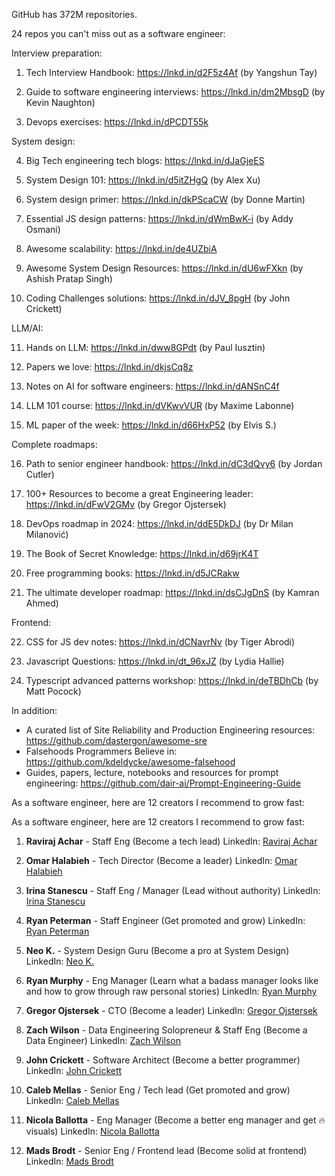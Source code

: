 GitHub has 372M repositories.

24 repos you can't miss out as a software engineer:

Interview preparation:

1. Tech Interview Handbook: https://lnkd.in/d2F5z4Af (by Yangshun Tay)

2. Guide to software engineering interviews: https://lnkd.in/dm2MbsgD (by Kevin Naughton)

3. Devops exercises: https://lnkd.in/dPCDT55k

System design:

4. Big Tech engineering tech blogs: https://lnkd.in/dJaGjeES

5. System Design 101: https://lnkd.in/d5itZHgQ (by Alex Xu)

6. System design primer: https://lnkd.in/dkPScaCW (by Donne Martin)

7. Essential JS design patterns: https://lnkd.in/dWmBwK-i (by Addy Osmani)

8. Awesome scalability: https://lnkd.in/de4UZbiA

9. Awesome System Design Resources: https://lnkd.in/dU6wFXkn (by Ashish Pratap Singh)

10. Coding Challenges solutions: https://lnkd.in/dJV_8pgH (by John Crickett)

LLM/AI:

11. Hands on LLM: https://lnkd.in/dww8GPdt (by Paul Iusztin)

12. Papers we love: https://lnkd.in/dkjsCq8z

13. Notes on AI for software engineers: https://lnkd.in/dANSnC4f

14. LLM 101 course: https://lnkd.in/dVKwvVUR (by Maxime Labonne)

15. ML paper of the week: https://lnkd.in/d66HxP52 (by Elvis S.)

Complete roadmaps:

16. Path to senior engineer handbook: https://lnkd.in/dC3dQvy6 (by Jordan Cutler)

17. 100+ Resources to become a great Engineering leader: https://lnkd.in/dFwV2GMv (by Gregor Ojstersek)

18. DevOps roadmap in 2024: https://lnkd.in/ddE5DkDJ (by Dr Milan Milanović)

19. The Book of Secret Knowledge: https://lnkd.in/d69jrK4T

20. Free programming books: https://lnkd.in/d5JCRakw

21. The ultimate developer roadmap: https://lnkd.in/dsCJgDnS (by Kamran Ahmed)

Frontend:

22. CSS for JS dev notes: https://lnkd.in/dCNavrNv (by Tiger Abrodi)

23. Javascript Questions: https://lnkd.in/dt_96xJZ (by Lydia Hallie)

24. Typescript advanced patterns workshop: https://lnkd.in/deTBDhCb (by Matt Pocock)


In addition:
- A curated list of Site Reliability and Production Engineering resources: https://github.com/dastergon/awesome-sre
- Falsehoods Programmers Believe in: https://github.com/kdeldycke/awesome-falsehood
- Guides, papers, lecture, notebooks and resources for prompt engineering: https://github.com/dair-ai/Prompt-Engineering-Guide

As a software engineer, here are 12 creators I recommend to grow fast:

As a software engineer, here are 12 creators I recommend to grow fast:

1. **Raviraj Achar** - Staff Eng (Become a tech lead)
   LinkedIn: [Raviraj Achar](https://www.linkedin.com/in/ravirajachar/)

2. **Omar Halabieh** - Tech Director (Become a leader)
   LinkedIn: [Omar Halabieh](https://www.linkedin.com/in/omarhalabieh/)

3. **Irina Stanescu** - Staff Eng / Manager (Lead without authority)
   LinkedIn: [Irina Stanescu](https://www.linkedin.com/in/irinastanescu/)

4. **Ryan Peterman** - Staff Engineer (Get promoted and grow)
   LinkedIn: [Ryan Peterman](https://www.linkedin.com/in/ryanlpeterman/)

5. **Neo K.** - System Design Guru (Become a pro at System Design)
   LinkedIn: [Neo K.](https://www.linkedin.com/in/nk-systemdesign-one/)

6. **Ryan Murphy** - Eng Manager (Learn what a badass manager looks like and how to grow through raw personal stories)
   LinkedIn: [Ryan Murphy](https://www.linkedin.com/in/ryansmurphy1/)

7. **Gregor Ojstersek** - CTO (Become a leader)
   LinkedIn: [Gregor Ojstersek](https://www.linkedin.com/in/gregorojstersek/)

8. **Zach Wilson** - Data Engineering Solopreneur & Staff Eng (Become a Data Engineer)
   LinkedIn: [Zach Wilson](https://www.linkedin.com/in/eczachly/)

9. **John Crickett** - Software Architect (Become a better programmer)
   LinkedIn: [John Crickett](https://www.linkedin.com/in/johncrickett/)

10. **Caleb Mellas** - Senior Eng / Tech lead (Get promoted and grow)
    LinkedIn: [Caleb Mellas](https://www.linkedin.com/in/calebmellas/)

11. **Nicola Ballotta** - Eng Manager (Become a better eng manager and get 🔥 visuals)
    LinkedIn: [Nicola Ballotta](https://www.linkedin.com/in/nicolaballotta/)

12. **Mads Brodt** - Senior Eng / Frontend lead (Become solid at frontend)
    LinkedIn: [Mads Brodt](https://www.linkedin.com/in/madsbrodt/)

